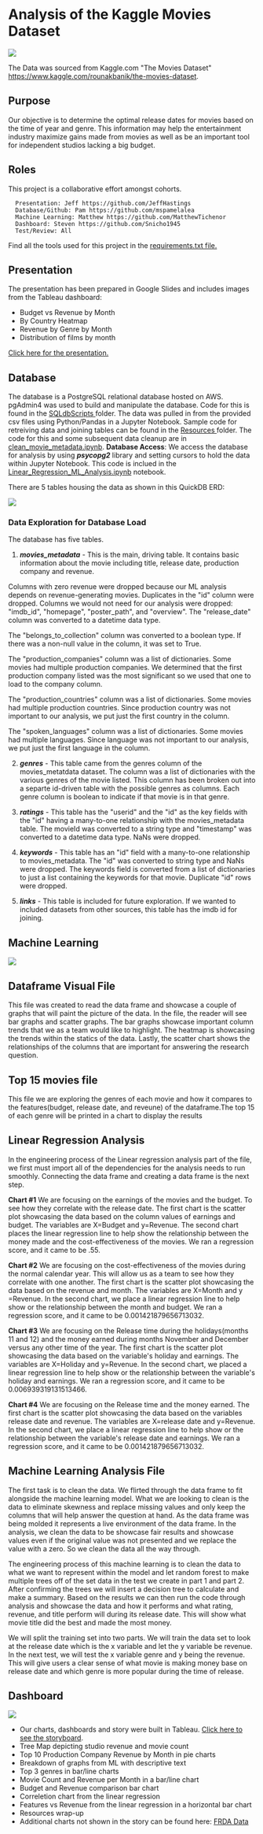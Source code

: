 # Analysis of the Kaggle Movies Dataset 
![](Images/wordCloud.png)

The Data was sourced from Kaggle.com "The Movies Dataset" https://www.kaggle.com/rounakbanik/the-movies-dataset.

## Purpose
Our objective is to determine the optimal release dates for movies based on the time of year and genre.
This information may help the entertainment industry maximize gains made from movies as well as be an important tool for independent studios lacking a big budget.

## Roles
This project is a collaborative effort amongst cohorts.

      Presentation: Jeff https://github.com/JeffHastings
      Database/Github: Pam https://github.com/mspamelalea
      Machine Learning: Matthew https://github.com/MatthewTichenor
      Dashboard: Steven https://github.com/Snicho1945
      Test/Review: All

Find all the tools used for this project in the [requirements.txt file.](https://github.com/Snicho1945/Final_Project/blob/main/requirements.txt)

##  **Presentation** 
The presentation has been prepared in Google Slides and includes images from the Tableau dashboard:
- Budget vs Revenue by Month
- By Country Heatmap
- Revenue by Genre by Month
- Distribution of films by month

[Click here for the presentation.](https://docs.google.com/presentation/d/1Hq-Y0TJ5y4ZmTBVe_Reaw9OvmiGiBZfVirvh4pVBBxY/edit?usp=sharing)

## **Database**
The database is a PostgreSQL relational database hosted on AWS. pgAdmin4 was used to build and manipulate the database. Code for this is found in the [SQLdbScripts ](https://github.com/Snicho1945/Final_Project/tree/main/SQLdbScripts)folder. The data was pulled in from the provided csv files using Python/Pandas in a Jupyter Notebook. Sample code for retreiving data and joining tables can be found in the [Resources ](https://github.com/Snicho1945/Final_Project/tree/main/Resources)folder. The code for this and some subsequent data cleanup are in [clean_movie_metadata.ipynb](https://github.com/Snicho1945/Final_Project/blob/main/clean_movie_metadata.ipynb). 
__Database Access__: We access the database for analysis by using ___psycopg2___ library and setting cursors to hold the data within Jupyter Notebook.  This code is inclued in the [Linear_Regression_ML_Analysis.ipynb](https://github.com/Snicho1945/Final_Project/blob/main/Linear_Regression_ML_Analysis.ipynb) notebook.
 
 There are 5 tables housing the data as shown in this QuickDB ERD:

![](Images/MoviesERD_5.PNG)

### Data Exploration for Database Load
The database has five tables.
1. ___movies_metadata___ - This is the main, driving table.  It contains basic information about the movie including title, release date, production company and revenue. 

Columns with zero revenue were dropped because our ML analysis depends on revenue-generating movies. Duplicates in the "id" column were dropped. Columns we would not need for our analysis were dropped: "imdb_id", "homepage", "poster_path", and "overview". The "release_date" column was converted to a datetime data type.

The "belongs_to_collection" column was converted to a boolean type. If there was a non-null value in the column, it was set to True.

The "production_companies" column was a list of dictionaries. Some movies had multiple production companies.  We determined that the first production company listed was the most significant so we used that one to load to the company column.

The "production_countries" column was a list of dictionaries.  Some movies had multiple production countries.  Since production country was not important to our analysis, we put just the first country in the column.

The "spoken_languages" column was a list of dictionaries.  Some movies had multiple languages.  Since language was not important to our analysis, we put just the first language in the column.

2. ___genres___ - This table came from the genres column of the movies_metatdata dataset.  The column was a list of dictionaries with the various genres of the movie listed.  This column has been broken out into a separte id-driven table with the possible genres as columns.  Each genre column is boolean to indicate if that movie is in that genre.

3. ___ratings___ - This table has the "userid" and the "id" as the key fields with the "id" having a many-to-one relationship with the movies_metadata table.  The movieId was converted to a string type and "timestamp" was converted to a datetime data type. NaNs were dropped.

4. ___keywords___ - This table has an "id" field with a many-to-one relationship to movies_metadata.  The "id" was converted to string type and NaNs were dropped.  The keywords field is converted from a list of dictionaries to just a list containing the keywords for that movie.  Duplicate "id" rows were dropped.

 5. ___links___ -  This table is included for future exploration.  If we wanted to included datasets from other sources, this table has the imdb id for joining.



## **Machine Learning** 

![](Images/companyCorrelation.PNG)

## Dataframe Visual File

This file was created to read the data frame and showcase a couple of graphs that will paint the picture of the data. In the file, the reader will see bar graphs and scatter graphs. The bar graphs showcase important column trends that we as a team would like to highlight. The heatmap is showcasing the trends within the statics of the data. Lastly, the scatter chart shows the relationships of the columns that are important for answering the research question.

## Top 15 movies file

This file we are exploring the genres of each movie and how it compares to the features(budget, release date, and reveune) of the dataframe.The top 15 of each genre will be printed in a chart to display the results

## Linear Regression Analysis 

In the engineering process of the Linear regression analysis part of the file, we first must import all of the dependencies for the analysis needs to run smoothly. Connecting the data frame and creating a data frame is the next step.

__Chart #1__ We are focusing on the earnings of the movies and the budget. To see how they correlate with the release date. The first chart is the scatter plot showcasing the data based on the column values of earnings and budget. The variables are X=Budget and y=Revenue. The second chart places the linear regression line to help show the relationship between the money made and the cost-effectiveness of the movies. We ran a regression score, and it came to be .55.

__Chart #2__ We are focusing on the cost-effectiveness of the movies during the normal calendar year. This will allow us as a team to see how they correlate with one another. The first chart is the scatter plot showcasing the data based on the revenue and month. The variables are X=Month and y =Revenue. In the second chart, we place a linear regression line to help show or the relationship between the month and budget. We ran a regression score, and it came to be 0.001421879656713032.

__Chart #3__ We are focusing on the Release time during the holidays(months 11 and 12) and the money earned during months November and December versus any other time of the year. The first chart is the scatter plot showcasing the data based on the variable's holiday and earnings. The variables are X=Holiday and y=Revenue. In the second chart, we placed a linear regression line to help show or the relationship between the variable's holiday and earnings. We ran a regression score, and it came to be 0.006939319131513466.

__Chart #4__ We are focusing on the Release time and the money earned. The first chart is the scatter plot showcasing the data based on the variables release date and revenue. The variables are X=release date and y=Revenue. In the second chart, we place a linear regression line to help show or the relationship between the variable's release date and earnings. We ran a regression score, and it came to be 0.001421879656713032.

## Machine Learning Analysis File 

The first task is to clean the data. We flirted through the data frame to fit alongside the machine learning model. What we are looking to clean is the data to eliminate skewness and replace missing values and only keep the columns that will help answer the question at hand. As the data frame was being molded it represents a live environment of the data frame. In the analysis, we clean the data to be showcase fair results and showcase values even if the original value was not presented and we replace the value with a zero. So we clean the data all the way through.

The engineering process of this machine learning is to clean the data to what we want to represent within the model and let random forest to make multiple trees off of the set data in the test we create in part 1 and part 2. After confirming the trees we will insert a decision tree to calculate and make a summary. Based on the results we can then run the code through analysis and showcase the data and how it performs and what rating, revenue, and title perform will during its release date. This will show what movie title did the best and made the most money.

We will split the training set into two parts. We will train the data set to look at the release date which is the x variable and let the y variable be revenue. In the next test, we will test the x variable genre and y being the revenue. This will give users a clear sense of what movie is making money base on release date and which genre is more popular during the time of release.

 ## **Dashboard** 
 ![](Images/Story.PNG)

- Our charts, dashboards and story were built in Tableau. [Click here to see the storyboard](https://public.tableau.com/profile/pam.hamrick#!/vizhome/FilmReleaseDateAnalysis/FilmReleaseDateAnalysis?publish=yes). 
- Tree Map depicting studio revenue and movie count
- Top 10 Production Company Revenue by Month in pie charts
- Breakdown of graphs from ML with descriptive text
- Top 3 genres in bar/line charts
- Movie Count and Revenue per Month in a bar/line chart
- Budget and Revenue comparison bar chart
- Correletion chart from the linear regression
- Features vs Revenue from the linear regression in a horizontal bar chart
- Resources wrap-up
- Additional charts not shown in the story can be found here:
[FRDA Data](https://public.tableau.com/profile/steven.nichols#!/vizhome/FRDAAllData/Action)




